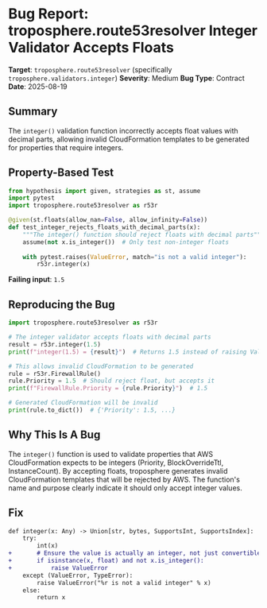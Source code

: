 # Bug Report: troposphere.route53resolver Integer Validator Accepts Floats

**Target**: `troposphere.route53resolver` (specifically `troposphere.validators.integer`)
**Severity**: Medium
**Bug Type**: Contract
**Date**: 2025-08-19

## Summary

The `integer()` validation function incorrectly accepts float values with decimal parts, allowing invalid CloudFormation templates to be generated for properties that require integers.

## Property-Based Test

```python
from hypothesis import given, strategies as st, assume
import pytest
import troposphere.route53resolver as r53r

@given(st.floats(allow_nan=False, allow_infinity=False))
def test_integer_rejects_floats_with_decimal_parts(x):
    """The integer() function should reject floats with decimal parts"""
    assume(not x.is_integer())  # Only test non-integer floats
    
    with pytest.raises(ValueError, match="is not a valid integer"):
        r53r.integer(x)
```

**Failing input**: `1.5`

## Reproducing the Bug

```python
import troposphere.route53resolver as r53r

# The integer validator accepts floats with decimal parts
result = r53r.integer(1.5)
print(f"integer(1.5) = {result}")  # Returns 1.5 instead of raising ValueError

# This allows invalid CloudFormation to be generated
rule = r53r.FirewallRule()
rule.Priority = 1.5  # Should reject float, but accepts it
print(f"FirewallRule.Priority = {rule.Priority}")  # 1.5

# Generated CloudFormation will be invalid
print(rule.to_dict())  # {'Priority': 1.5, ...}
```

## Why This Is A Bug

The `integer()` function is used to validate properties that AWS CloudFormation expects to be integers (Priority, BlockOverrideTtl, InstanceCount). By accepting floats, troposphere generates invalid CloudFormation templates that will be rejected by AWS. The function's name and purpose clearly indicate it should only accept integer values.

## Fix

```diff
def integer(x: Any) -> Union[str, bytes, SupportsInt, SupportsIndex]:
    try:
        int(x)
+       # Ensure the value is actually an integer, not just convertible to int
+       if isinstance(x, float) and not x.is_integer():
+           raise ValueError
    except (ValueError, TypeError):
        raise ValueError("%r is not a valid integer" % x)
    else:
        return x
```